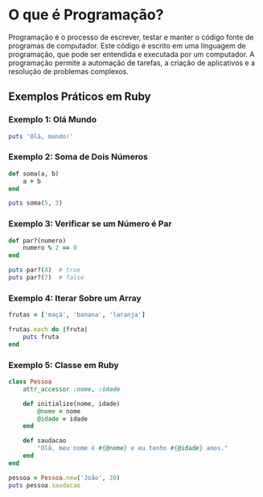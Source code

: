 # O que é Programação?

Programação é o processo de escrever, testar e manter o código fonte de programas de computador. Este código é escrito em uma linguagem de programação, que pode ser entendida e executada por um computador. A programação permite a automação de tarefas, a criação de aplicativos e a resolução de problemas complexos.

## Exemplos Práticos em Ruby

### Exemplo 1: Olá Mundo
```ruby
puts 'Olá, mundo!'
```

### Exemplo 2: Soma de Dois Números
```ruby
def soma(a, b)
    a + b
end

puts soma(5, 3)
```

### Exemplo 3: Verificar se um Número é Par
```ruby
def par?(numero)
    numero % 2 == 0
end

puts par?(4)  # true
puts par?(7)  # false
```

### Exemplo 4: Iterar Sobre um Array
```ruby
frutas = ['maçã', 'banana', 'laranja']

frutas.each do |fruta|
    puts fruta
end
```

### Exemplo 5: Classe em Ruby
```ruby
class Pessoa
    attr_accessor :nome, :idade

    def initialize(nome, idade)
        @nome = nome
        @idade = idade
    end

    def saudacao
        "Olá, meu nome é #{@nome} e eu tenho #{@idade} anos."
    end
end

pessoa = Pessoa.new('João', 30)
puts pessoa.saudacao
```